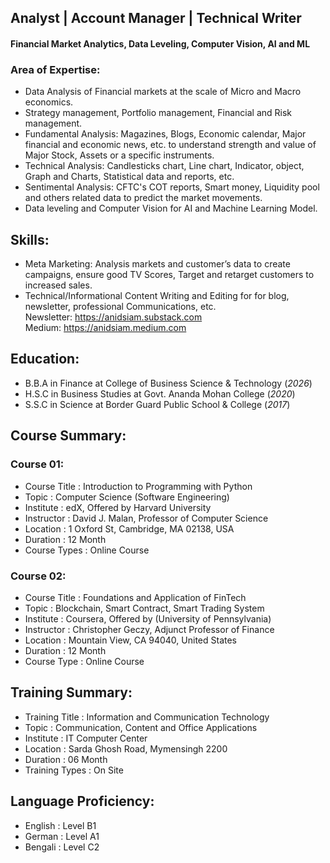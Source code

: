 ## Analyst | Account Manager | Technical Writer
#### Financial Market Analytics, Data Leveling, Computer Vision, AI and ML
### Area of Expertise:
- Data Analysis of Financial markets at the scale of Micro and Macro economics.
- Strategy management, Portfolio management, Financial and Risk management.
- Fundamental Analysis: Magazines, Blogs, Economic calendar, Major financial 
  and economic news, etc. to understand strength and value of Major Stock,
  Assets or a specific instruments.
- Technical Analysis: Candlesticks chart, Line chart, Indicator, object, 
  Graph and Charts, Statistical data and reports, etc.
- Sentimental Analysis: CFTC's COT reports, Smart money, Liquidity pool and others 
  related data to predict the market movements.
- Data leveling and Computer Vision for AI and Machine Learning Model.

## Skills:
- Meta Marketing: Analysis markets and customer’s data to create campaigns, 
  ensure good TV Scores, Target and retarget customers to increased sales.
- Technical/Informational Content Writing and Editing for for blog, newsletter, professional Communications, etc.                                                   
  Newsletter: https://anidsiam.substack.com                                                                                
  Medium: https://anidsiam.medium.com
  
## Education:
- B.B.A in Finance at College of Business Science & Technology (_2026_)
- H.S.C in Business Studies at Govt. Ananda Mohan College (_2020_)
- S.S.C in Science at Border Guard Public School & College (_2017_)

## Course Summary:
### Course 01:
- Course Title        : Introduction to Programming with Python
- Topic               : Computer Science (Software Engineering)  
- Institute           : edX, Offered by Harvard University
- Instructor          : David J. Malan, Professor of Computer Science
- Location            : 1 Oxford St, Cambridge, MA 02138, USA
- Duration            : 12 Month
- Course Types        : Online Course

### Course 02:
- Course Title        : Foundations and Application of FinTech
- Topic               : Blockchain, Smart Contract, Smart Trading System
- Institute           : Coursera, Offered by (University of Pennsylvania)
- Instructor          : Christopher Geczy, Adjunct Professor of Finance
- Location            : Mountain View, CA 94040, United States
- Duration            : 12 Month
- Course Type         : Online Course

## Training Summary:
- Training Title        : Information and Communication Technology
- Topic                 : Communication, Content and Office Applications 
- Institute             : IT Computer Center
- Location              : Sarda Ghosh Road, Mymensingh 2200 
- Duration              : 06 Month
- Training Types        : On Site

## Language Proficiency:
- English : Level B1
- German  : Level A1
- Bengali : Level C2 
